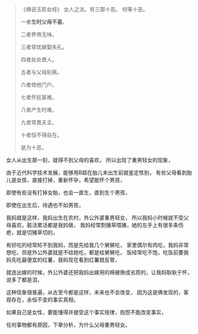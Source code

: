 > 《佛说玉耶女经》
> 女人之法。有三鄣十恶。
> 何等十恶。
> 
> 一者**生时父母不喜**。
> 
> 二者养育无味。
> 
> 三者常忧嫁娶失礼。
> 
> 四者处处畏人。
> 
> 五者与父母别离。
> 
> 六者倚他门户。
> 
> 七者怀妊甚难。
> 
> 八者产生时难。
> 
> 九者常畏夫主。
> 
> 十者恒不得自在。
> 
> 是为十恶。

女人从出生那一刻，就得不到父母的喜欢，
所以出现了重男轻女的现象，

由于近代科学技术发展，能够用B超在胎儿未出生前就鉴定性别，
有些父母看到胎儿是女孩，直接打掉，重新怀孕，希望能怀个男孩，

即使有些没有打掉女胎，也会一直生，直到生个男孩，

即使在出生后，待遇也不如男孩，

我妈就是这样，我妈出生在农村，外公外婆重男轻女，
所以我妈小时候就不受父母喜欢，脏活累活都是我妈做，
我妈经常割猪草喂猪，她的左手上有很多条伤疤，就是切猪草切的，

有好吃的经常轮不到我妈，而是先给我几个舅舅吃，
家里偶尔有肉吃，我妈非常想吃，但是外公外婆就是不给她吃，都是给舅舅吃，
饭经常吃不饱，吃饭前要我妈先吃最便宜的红薯，我妈现在看到红薯就反胃，

就连出嫁的时候，外公外婆还把我妈出嫁用的棉被换成劣质的，让我妈耿耿于怀，
说多了都是泪，

这种现象很普遍，从古至今都是这样，未来也不会改变，
因为这是佛发现的，客观存在，永恒不变的事实真相，

如果自己是女性，要能懂得并接受这个事实规律，抱怨不能改变事实，

任何事物都有原因，下章分析，为什么父母重男轻女。



